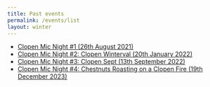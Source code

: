 ```yaml
---
title: Past events
permalink: /events/list
layout: winter
---
```


- [Clopen Mic Night #1 (26th August 2021)](2021-08-26.md)
- [Clopen Mic Night #2: Clopen Winterval (20th January 2022)](2022-01-20.md)
- [Clopen Mic Night #3: Clopen Sept (13th September 2022)](2022-09-13.md)
- [Clopen Mic Night #4: Chestnuts Roasting on a Clopen Fire (19th December 2023)](2023-12-19.md)
